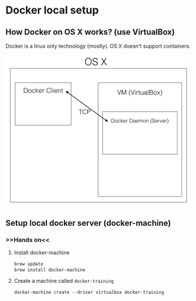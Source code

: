 # Docker local setup

## How Docker on OS X works? (use VirtualBox)

Docker is a linux only technology (mostly). OS X doesn't support containers.

![](./docker-on-osx.png)

## Setup local docker server (docker-machine)

### >>Hands on<<

1. Install docker-machine

    ```
    brew update
    brew install docker-machine
    ```

2. Create a machine called `docker-training`

    ```
    docker-machine create --driver virtualbox docker-training
    ```

